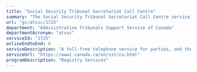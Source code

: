 ```yaml
---
title: "Social Security Tribunal Secretariat Call Centre"
summary: "The Social Security Tribunal Secretariat Call Centre service from Administrative Tribunals Support Service of Canada is not available end-to-end online, according to the GC Service Inventory."
url: "gc/atssc/1725"
department: "Administrative Tribunals Support Service of Canada"
departmentAcronym: "atssc"
serviceId: "1725"
onlineEndtoEnd: 0
serviceDescription: "A toll-free telephone service for parties, and the general public, to obtain general information and answers to specific questions about active appeals."
serviceUrl: "https://www1.canada.ca/en/sst/cu.html"
programDescription: "Registry Services"
---
```

